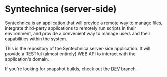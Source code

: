 # Syntechnica (server-side)

Syntechnica is an application that will provide a remote way to manage files, 
integrate third-party applications to remotely run scripts in their environment, 
and provide a convenient way to manage users and their capabilities within the system.

This is the repository of the Syntechnica server-side application. 
It will provide a RESTful (almost entirely) WEB API to interact with the application's domain.

If you're looking for snapshot builds, check out the [DEV](https://github.com/syntechnica/Syntechnica/tree/dev) branch.